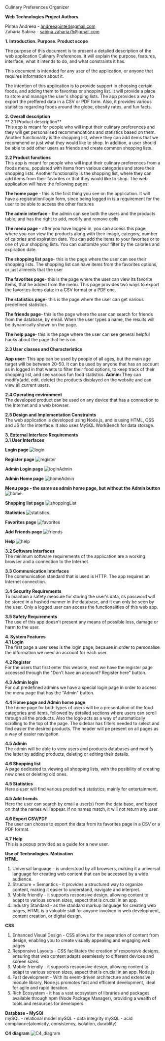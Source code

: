 Culinary Preferences Organizer <br>

**Web Technologies**
**Project Authors**


Pîntea Andreea - andreeapinte4@gmail.com <br>
Zaharia Sabina - sabina.zaharia75@gmail.com

**1. Introduction. Purpose. Product scope**<br>

The purpose of this document is to present a detalied description of the web application Culinary Preferences. It will explain the purpose, features, interface, what it intends to do, and what constraints it has.

This document is intended for any user of the application, or anyone that requires information about it.

The intention of this application is to provide support in choosing certain foods, and adding them to favorites or shopping list. It will provide a place to store and manage the user's shopping lists. The app provides a way to export the preffered data in a CSV or PDF form. Also, it provides various statistics regarding foods around the globe, obesity rates, and fun facts.


**2. Overall description**<br>
   ** 2.1 Product description** <br>
This app is meant for people who will input their culinary preferences and they will get personalised recommendations and statistics based on them.
Another functionality is the shopping list, where they can add items that we recommend or just what they would like to shop.
In addition, a user should be able to add other users as friends and create common shopping lists.


**2.2 Product functions**<br>
This app is meant for people who will input their culinary preferences from a foods menu, populated with items from various categories and store their shopping lists.
Another functionality is the shopping list, where they can add items from their favorites or that they would like to shop.
The web application will have the following pages:

**The home page** - this is the first thing you see on the application. It will have a registration/login form, since being logged in is a requirement for the user to be able to access the other features

**The admin interface** - the admin can see both the users and the products table, and has the right to add, modify and remove cells

**The menu page** - after you have logged in, you can access this page, where you can view the products along with their image, category, number of calories and expiration date. You can add the items to your favorites or to one of your shopping lists. You can customize your filter by the calories and expiration date.

**The shopping list page**- this is the page where the user can see their shopping lists. The shopping list can have items from the favorites options, or just aliments that the user

**The favorites page**- this is the page where the user can view its favorite items, that he added from the menu. This page provides two ways to export the favorites items data: in a CSV format or a PDF one.

**The statistics page**- this is the page where the user can get various predefined statistics.

**The friends page**- this is the page where the user can search for friends from the database, by email. When the user types a name, the results will be dynamically shown on the page.

**The help page**- this is the page where the user can see general helpful hacks about the page that he is on.

**2.3 User classes and Characteristics** <br>

**App user:** This app can be used by people of all ages, but the main age target will be between 20-50. It can be used by anyone that has an account as in logged in that wants to filter their food options, to keep track of their shopping list, and see various fun food statistics.
**Admin:** They can modify(add, edit, delete) the products displayed on the website and can view all current users.

**2.4 Operating environment** <br>
The developed product can be used on any device that has a connection to the Internet and a web browser.

**2.5 Design and Implementation Constraints** <br>
The web application is developed using Node.js, and is using HTML, CSS and JS for the interface. It also uses MySQL WorkBench for data storage.

**3. External Interface Requirements <br>
3.1 User Interfaces** <br>

**Login page** 
![login](https://github.com/pandreea14/TW-PinteaAndreea-ZahariaSabina-2E2/assets/119395357/6b9e65d5-2ca8-4fb9-83d7-8e6e92a9aaf8)

**Register page**
![register](https://github.com/pandreea14/TW-PinteaAndreea-ZahariaSabina-2E2/assets/119395357/069be7a8-713f-4999-9276-c8d9a7b633fa)

**Admin Login page**
![loginAdmin](https://github.com/pandreea14/TW-PinteaAndreea-ZahariaSabina-2E2/assets/119395357/ca2c9926-c469-4dc9-83ea-160aa59da769)


**Admin Home page**
![homeAdmin](https://github.com/pandreea14/TW-PinteaAndreea-ZahariaSabina-2E2/assets/119395357/8332fb42-958f-4998-8e21-27af35f8f1ff)


**Menu page - the same as admin home page, but without the Admin button**
![home](https://github.com/pandreea14/TW-PinteaAndreea-ZahariaSabina-2E2/assets/119395357/3a7a00bf-23de-468f-b247-149c03703459)


**Shopping list page**
![shoppingList](https://github.com/pandreea14/TW-PinteaAndreea-ZahariaSabina-2E2/assets/119395357/b59f6115-f1a6-4f90-bc11-a405480f0718)


**Statistics**
![statistics](https://github.com/pandreea14/TW-PinteaAndreea-ZahariaSabina-2E2/assets/119395357/3006996b-9118-4a24-8e4a-bc2457fca10b)


**Favorites page**
![favorites](https://github.com/pandreea14/TW-PinteaAndreea-ZahariaSabina-2E2/assets/119395357/57fcc61c-3c1f-4a06-9c17-6b37bbfbc377)

**Add Friends page**
![friends](https://github.com/pandreea14/TW-PinteaAndreea-ZahariaSabina-2E2/assets/119395357/883a0df1-4e44-4b75-9f9e-af42090cca00)

**Help**
![help](https://github.com/pandreea14/TW-PinteaAndreea-ZahariaSabina-2E2/assets/119395357/e3fe563e-3190-4100-a85a-2f4a150a8493)


**3.2 Software Interfaces** <br>
The minimum software requirements of the application are a working browser and a connection to the Internet.

**3.3 Communication Interfaces** <br>
The communication standard that is used is HTTP. The app requires an Internet connection.

**3.4 Security Requirements** <br>
To maintain a safety measure for storing the user's data, its password will be stored in a hashed manner in the database, and it can only be seen by the user. Only a logged user can access the functionalities of this web app.

**3.5 Safety Requirements** <br>
The use of this app doesn't present any means of possible loss, damage or harm to the user.

**4. System Features <br>
4.1 Login** <br>
The first page a user sees is the login page, because in order to personalise the information we need an account for each user.

**4.2 Register** <br>
For the users that first enter this website, next we have the register page accessed through the "Don't have an account? Register here" button.

**4.3 Admin login** <br>
For out predefined admins we have a special login page in order to access the menu page that has the "Admin" button.

**4.4 Home page and Admin home page** <br>
The home page for both types of users will be a presentation of the food categories and items, followed by detailed sections where users can scroll through all the products. Also the logo acts as a way of automatically scrolling to the top of the page. The sidebar has filters needed to select and find easier the desired products. The header will pe present on all pages as a way of easier navigation.

**4.5 Admin** <br>
The admin will be able to view users and products databases and modify the latter by adding products, deleting or editing their details.

**4.6 Shopping list** <br>
A page dedicated to viewing all shopping lists, with the posibility of creating new ones or deleting old ones.

**4.5 Statistics** <br>
Here a user will find various predefined statistics, mainly for entertainment.

**4.5 Add friends** <br>
Here the user can search by email a user(s) from the data base, and based on that the names will appear. If no names match, it will not return any user.

**4.6 Export CSV/PDF** <br>
The user can choose to export the data from its favorites page in a CSV or a PDF format.

**4.7 Help** <br>
This is a popup provided as a guide for a new user.

**Use of Technologies. Motivation <br>
HTML** <br>
1. Universal language - is understood by all browsers, making it a universal language for creating web content that can be accessed by a wide audience.
2. Structure + Semantics - it provides a structured way to organize content, making it easier to understand, navigate and interpret.
3. Mobile friendly - it supports responsive design, allowing content to adapt to various screen sizes, aspect that is crucial in an app.
4. Industry Standard - as the standard markup language for creating web pages, HTML is a valuable skill for anyone involved in web development, content creation, or digital design.
   
**CSS** <br>
1. Enhanced Visual Design - CSS allows for the separation of content from design, enabling you to create visually appealing and engaging web pages
2. Responsive Layouts - CSS facilitates the creation of responsive designs, ensuring that web content adapts seamlessly to different devices and screen sizes.
3. Mobile friendly - it supports responsive design, allowing content to adapt to various screen sizes, aspect that is crucial in an app.
Node.js
1. Fast development - With its event-driven architecture and extensive module library, Node.js promotes fast and efficient development, ideal for agile and rapid iteration.
2. Rich Ecosystem - it has a vast ecosystem of libraries and packages available through npm (Node Package Manager), providing a wealth of tools and resources for developers

**Database - MySQl** <br>
mySQL - relational model
mySQL - data integrity
mySQL - acid compliance(atomicity, consistency, isolation, durablity)

**C4 diagram**
![C4_diagram](https://github.com/pandreea14/TW-PinteaAndreea-ZahariaSabina-2E2/assets/119395357/49042627-9286-4dea-8dae-f5ddec1fab08)

